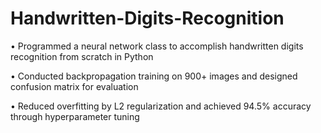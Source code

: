 # Handwritten-Digits-Recognition
• Programmed a neural network class to accomplish handwritten digits recognition from scratch in Python

• Conducted backpropagation training on 900+ images and designed confusion matrix for evaluation

• Reduced overfitting by L2 regularization and achieved 94.5% accuracy through hyperparameter tuning
